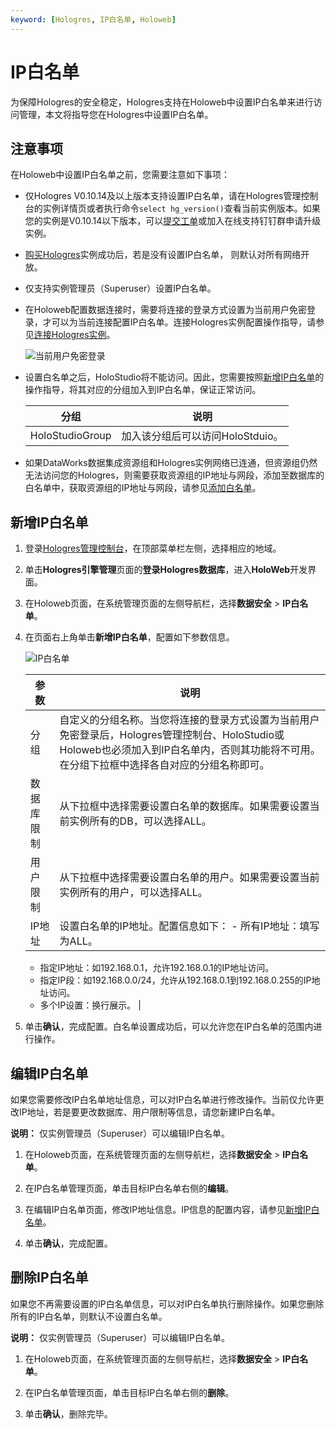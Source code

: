 ```yaml
---
keyword: [Hologres, IP白名单, Holoweb]
---
```


# IP白名单

为保障Hologres的安全稳定，Hologres支持在Holoweb中设置IP白名单来进行访问管理，本文将指导您在Hologres中设置IP白名单。

## 注意事项

在Holoweb中设置IP白名单之前，您需要注意如下事项：

-   仅Hologres V0.10.14及以上版本支持设置IP白名单，请在Hologres管理控制台的实例详情页或者执行命令`select hg_version()`查看当前实例版本。如果您的实例是V0.10.14以下版本，可以[提交工单](https://selfservice.console.aliyun.com/ticket/createIndex?spm=5176.2020520129.console-base-top.dwork-order-1.29d546aee0gsiH)或加入在线支持钉钉群申请升级实例。
-   [购买Hologres](/cn.zh-CN/准备工作/购买Hologres.md)实例成功后，若是没有设置IP白名单， 则默认对所有网络开放。
-   仅支持实例管理员（Superuser）设置IP白名单。
-   在Holoweb配置数据连接时，需要将连接的登录方式设置为当前用户免密登录，才可以为当前连接配置IP白名单。连接Hologres实例配置操作指导，请参见[连接Hologres实例](/cn.zh-CN/快速入门/HoloWeb快速入门.md)。

    ![当前用户免密登录](https://static-aliyun-doc.oss-accelerate.aliyuncs.com/assets/img/zh-CN/9962371161/p232918.png)

-   设置白名单之后，HoloStudio将不能访问。因此，您需要按照[新增IP白名单](#section_hsq_vod_xpd)的操作指导，将其对应的分组加入到IP白名单，保证正常访问。

    |分组|说明|
    |--|--|
    |HoloStudioGroup|加入该分组后可以访问HoloStduio。|

-   如果DataWorks数据集成资源组和Hologres实例网络已连通，但资源组仍然无法访问您的Hologres，则需要获取资源组的IP地址与网段，添加至数据库的白名单中，获取资源组的IP地址与网段，请参见[添加白名单]()。

## 新增IP白名单

1.  登录[Hologres管理控制台](https://hologram.console.aliyun.com/#/instance)，在顶部菜单栏左侧，选择相应的地域。

2.  单击**Hologres引擎管理**页面的**登录Hologres数据库**，进入**HoloWeb**开发界面。

3.  在Holoweb页面，在系统管理页面的左侧导航栏，选择**数据安全** \> **IP白名单**。

4.  在页面右上角单击**新增IP白名单**，配置如下参数信息。

    ![IP白名单](https://static-aliyun-doc.oss-accelerate.aliyuncs.com/assets/img/zh-CN/2790321161/p229410.png)

    |参数|说明|
    |--|--|
    |分组|自定义的分组名称。当您将连接的登录方式设置为当前用户免密登录后，Hologres管理控制台、HoloStudio或Holoweb也必须加入到IP白名单内，否则其功能将不可用。在分组下拉框中选择各自对应的分组名称即可。 |
    |数据库限制|从下拉框中选择需要设置白名单的数据库。如果需要设置当前实例所有的DB，可以选择ALL。|
    |用户限制|从下拉框中选择需要设置白名单的用户。如果需要设置当前实例所有的用户，可以选择ALL。|
    |IP地址|设置白名单的IP地址。配置信息如下：    -   所有IP地址：填写为ALL。
    -   指定IP地址：如192.168.0.1，允许192.168.0.1的IP地址访问。
    -   指定IP段：如192.168.0.0/24，允许从192.168.0.1到192.168.0.255的IP地址访问。
    -   多个IP设置：换行展示。 |

5.  单击**确认**，完成配置。白名单设置成功后，可以允许您在IP白名单的范围内进行操作。


## 编辑IP白名单

如果您需要修改IP白名单地址信息，可以对IP白名单进行修改操作。当前仅允许更改IP地址，若是要更改数据库、用户限制等信息，请您新建IP白名单。

**说明：** 仅实例管理员（Superuser）可以编辑IP白名单。

1.  在Holoweb页面，在系统管理页面的左侧导航栏，选择**数据安全** \> **IP白名单**。

2.  在IP白名单管理页面，单击目标IP白名单右侧的**编辑**。

3.  在编辑IP白名单页面，修改IP地址信息。IP信息的配置内容，请参见[新增IP白名单](#section_hsq_vod_xpd)。

4.  单击**确认**，完成配置。


## 删除IP白名单

如果您不再需要设置的IP白名单信息，可以对IP白名单执行删除操作。如果您删除所有的IP白名单，则默认不设置白名单。

**说明：** 仅实例管理员（Superuser）可以编辑IP白名单。

1.  在Holoweb页面，在系统管理页面的左侧导航栏，选择**数据安全** \> **IP白名单**。

2.  在IP白名单管理页面，单击目标IP白名单右侧的**删除**。

3.  单击**确认**，删除完毕。


